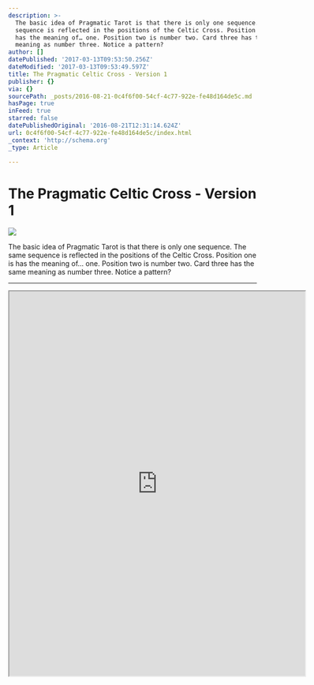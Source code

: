 ```yaml
---
description: >-
  The basic idea of Pragmatic Tarot is that there is only one sequence. The same
  sequence is reflected in the positions of the Celtic Cross. Position one is
  has the meaning of… one. Position two is number two. Card three has the same
  meaning as number three. Notice a pattern?
author: []
datePublished: '2017-03-13T09:53:50.256Z'
dateModified: '2017-03-13T09:53:49.597Z'
title: The Pragmatic Celtic Cross - Version 1
publisher: {}
via: {}
sourcePath: _posts/2016-08-21-0c4f6f00-54cf-4c77-922e-fe48d164de5c.md
hasPage: true
inFeed: true
starred: false
datePublishedOriginal: '2016-08-21T12:31:14.624Z'
url: 0c4f6f00-54cf-4c77-922e-fe48d164de5c/index.html
_context: 'http://schema.org'
_type: Article

---
```

# The Pragmatic Celtic Cross - Version 1
![](https://the-grid-user-content.s3-us-west-2.amazonaws.com/bef43068-b196-4e12-a329-20be5551ca8b.png)

The basic idea of Pragmatic Tarot is that there is only one sequence. The same sequence is reflected in the positions of the Celtic Cross. Position one is has the meaning of... one. Position two is number two. Card three has the same meaning as number three. Notice a pattern?

---

<iframe src="https://drive.google.com/viewerng/viewer?url=https%3A//dl.dropboxusercontent.com/u/3457008/pragmatic-tarot-web/pragmatic_celtic_cross.pdf&amp;embedded=true" width="600" height="780" style=""></iframe>